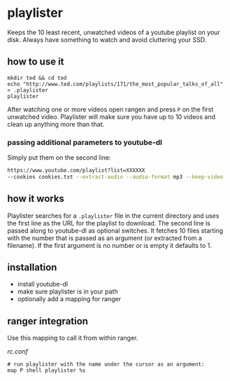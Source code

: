 # playlister
Keeps the 10 least recent, unwatched videos of a youtube playlist on your disk. Always have something to watch and avoid cluttering your SSD. 


## how to use it

    mkdir ted && cd ted
    echo "http://www.ted.com/playlists/171/the_most_popular_talks_of_all" > .playlister
    playlister

After watching one or more videos open rangen and press `P` on the first unwatched video. Playlister will make sure you have up to 10 videos and clean up anything more than that.

### passing additional parameters to youtube-dl

Simply put them on the second line:

```sh
https://www.youtube.com/playlist?list=XXXXXX
--cookies cookies.txt --extract-audio --audio-format mp3 --keep-video
```

## how it works
Playlister searches for a `.playlister` file in the current directory and uses the first line as the URL for the playlist to download. The second line is passed along to youtube-dl as optional switches. It fetches 10 files starting with the number that is passed as an argument (or extracted from a filename). If the first argument is no number or is empty it defaults to 1. 

## installation

* install youtube-dl
* make sure playlister is in your path
* optionally add a mapping for ranger

## ranger integration

Use this mapping to call it from within ranger.

_rc.conf_

    # run playlister with the name under the cursor as an argument:
    map P shell playlister %s

